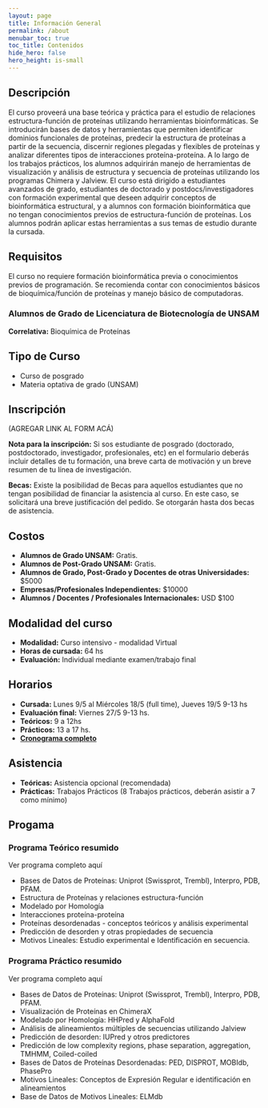 ```yaml
---
layout: page
title: Información General
permalink: /about
menubar_toc: true
toc_title: Contenidos
hide_hero: false
hero_height: is-small
---
```

## Descripción
El curso proveerá una base teórica y práctica para el estudio de relaciones estructura-función de proteínas utilizando herramientas bioinformáticas. Se introducirán bases de datos y herramientas que permiten identificar dominios funcionales de proteínas, predecir la estructura de proteínas a partir de la secuencia, discernir regiones plegadas y flexibles de proteínas y analizar diferentes tipos de interacciones proteína-proteína. A lo largo de los trabajos prácticos, los alumnos adquirirán manejo de herramientas de visualización y análisis de estructura y secuencia de proteínas utilizando los programas Chimera y Jalview. El curso está dirigido a estudiantes avanzados de grado, estudiantes de doctorado y postdocs/investigadores con formación experimental que deseen adquirir conceptos de bioinformática estructural, y a alumnos con formación bioinformática que no tengan conocimientos previos de estructura-función de proteínas. Los alumnos podrán aplicar estas herramientas a sus temas de estudio durante la cursada.

## Requisitos
El curso no requiere formación bioinformática previa o conocimientos previos de programación. Se recomienda contar con conocimientos básicos de bioquímica/función de proteínas y manejo básico de computadoras.

### Alumnos de Grado de Licenciatura de Biotecnología de UNSAM
**Correlativa:** Bioquímica de Proteínas 

## Tipo de Curso
* Curso de posgrado
* Materia optativa de grado (UNSAM)

## Inscripción
(AGREGAR LINK AL FORM ACÁ)

**Nota para la inscripción:** Si sos estudiante de posgrado (doctorado, postdoctorado, investigador, profesionales, etc) en el formulario deberás incluir detalles de tu formación, una breve carta de motivación y un breve resumen de tu línea de investigación.

**Becas:** Existe la posibilidad de Becas para aquellos estudiantes que no tengan posibilidad de financiar la asistencia al curso. En este caso, se solicitará una breve justificación del pedido. Se otorgarán hasta dos becas de asistencia.

## Costos
* **Alumnos de Grado UNSAM:** Gratis.
* **Alumnos de Post-Grado UNSAM:** Gratis.
* **Alumnos de Grado, Post-Grado y Docentes de otras Universidades:** $5000
* **Empresas/Profesionales Independientes:** $10000
* **Alumnos / Docentes / Profesionales Internacionales:** USD $100

## Modalidad del curso

* **Modalidad:** Curso intensivo - modalidad Virtual
* **Horas de cursada:** 64 hs
* **Evaluación:** Individual mediante examen/trabajo final

## Horarios

* **Cursada:** Lunes 9/5 al Miércoles 18/5 (full time), Jueves 19/5 9-13 hs 
* **Evaluación final:** Viernes 27/5 9-13 hs.
* **Teóricos:** 9 a 12hs
* **Prácticos:** 13 a 17 hs.
* [**Cronograma completo**](/estructural/about/schedule/)

## Asistencia
* **Teóricas:** Asistencia opcional (recomendada)
* **Prácticas:** Trabajos Prácticos (8 Trabajos prácticos, deberán asistir a 7 como mínimo)

## Progama

### Programa Teórico resumido
Ver programa completo aquí
* Bases de Datos de Proteínas: Uniprot (Swissprot, Trembl), Interpro, PDB, PFAM.
* Estructura de Proteínas y relaciones estructura-función
* Modelado por Homología
* Interacciones proteína-proteína
* Proteínas desordenadas - conceptos teóricos y análisis experimental
* Predicción de desorden y otras propiedades de secuencia
* Motivos Lineales: Estudio experimental e Identificación en secuencia.

### Programa Práctico resumido
Ver programa completo aquí
* Bases de Datos de Proteínas: Uniprot (Swissprot, Trembl), Interpro, PDB, PFAM.
* Visualización de Proteínas en ChimeraX
* Modelado por Homología: HHPred y AlphaFold
* Análisis de alineamientos múltiples de secuencias utilizando Jalview 
* Predicción de desorden: IUPred y otros predictores
* Predicción de low complexity regions, phase separation, aggregation, TMHMM, Coiled-coiled
* Bases de Datos de Proteínas Desordenadas: PED, DISPROT, MOBIdb, PhasePro
* Motivos Lineales: Conceptos de Expresión Regular e identificación en alineamientos
* Base de Datos de Motivos Lineales: ELMdb


